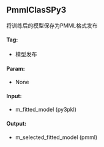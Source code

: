 
## PmmlClasSPy3

将训练后的模型保存为PMML格式发布

#### Tag:
* 模型发布

#### Param:
* None

#### Input:
* m_fitted_model (py3pkl) 

#### Output:
* m_selected_fitted_model (pmml) 
